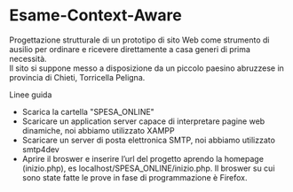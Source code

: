 # Esame-Context-Aware
Progettazione strutturale di un prototipo di sito Web come strumento di ausilio per ordinare e ricevere direttamente a casa generi di prima necessità.  
Il sito si suppone  messo  a disposizione da un piccolo paesino abruzzese  in provincia di Chieti, Torricella Peligna. 

Linee guida
- Scarica la cartella "SPESA_ONLINE"
 - Scaricare un application server capace di interpretare pagine web dinamiche, noi abbiamo utilizzato XAMPP
 - Scaricare un server di posta elettronica SMTP, noi abbiamo utilizzato smtp4dev
 - Aprire il broswer e inserire l’url del progetto aprendo la homepage (inizio.php), es  localhost/SPESA_ONLINE/inizio.php. Il broswer su cui sono state fatte le prove in fase di programmazione è Firefox.
 
